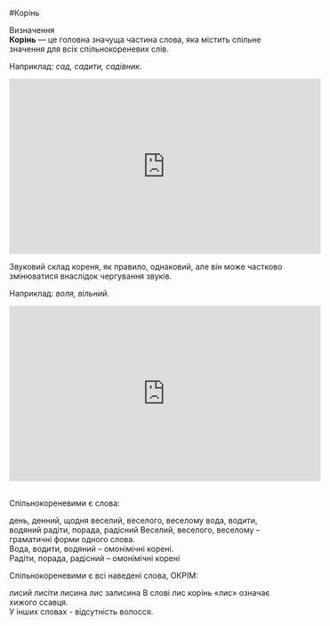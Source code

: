 #Корінь


<div class="space">
<div class="eoz-wrap">
<span class="eoz">Визначення</span>
<div class="eoz-text">
<b>Корінь</b> — це головна значуща частина слова, яка мiстить спiльне значення для всiх спiльнокореневих слiв.
</div>
</div>
</div>


Наприклад: <i>сад, садити, садiвник</i>.

<div class="fluidMedia">
<iframe align="center" width="560" height="315" src="https://www.youtube.com/embed/o1cICj5CV5I" frameborder="0" allowfullscreen></iframe>
</div>
<div class="popup">
</div>


Звуковий склад кореня, як правило, однаковий, але вiн може частково змiнюватися внаслiдок чергування звукiв.


Наприклад: <i>воля, вiльний.</i>


<div class="fluidMedia">
<iframe align="center" width="560" height="315" src="https://www.youtube.com/embed/gdksUCPSsK4" frameborder="0" allowfullscreen></iframe>
</div>
<div class="popup">
</div>

<br>
<quiz correctLabel="correct" incorrectLabel="incorrect" checkLabel="check">
    <question text="">
        <p>Спільнокореневими є слова:</p>
        <answer correct>день, денний, щодня</answer>
        <answer>веселий, веселого, веселому</answer>
        <answer>вода, водити, водяний</answer>
        <answer>радіти, порада, радісний</answer>
        <explanation>
        Веселий, веселого, веселому – граматичні форми одного слова.<br>
Вода, водити, водяний – омонімічні корені.<br>
Радіти, порада, радісний – омонімічні корені
        </explanation>
    </question>
</quiz>


<br>
<quiz correctLabel="correct" incorrectLabel="incorrect" checkLabel="check">
    <question text="">
        <p>Спільнокореневими є всі наведені слова, ОКРІМ:</p>
        <answer>лисий</answer>
        <answer>лисіти</answer>
        <answer>лисина</answer>
        <answer correct>лис</answer>
        <answer>залисина</answer>
        <explanation>
       В слові лис корінь «лис» означає хижого ссавця.<br> У інших словах - відсутність волосся.
        </explanation>
    </question>
</quiz>


